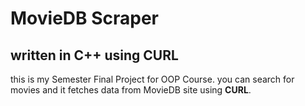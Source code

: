 # MovieDB Scraper
## written in C++ using CURL

this is my Semester Final Project for OOP Course. you can search for movies and it fetches data from MovieDB site using **CURL**.
